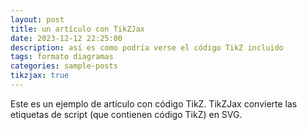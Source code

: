 ```yaml
---
layout: post
title: un artículo con TikZJax
date: 2023-12-12 22:25:00
description: así es como podría verse el código TikZ incluido
tags: formato diagramas
categories: sample-posts
tikzjax: true
---
```


Este es un ejemplo de artículo con código TikZ. TikZJax convierte las etiquetas de script (que contienen código TikZ) en SVG.

<script type="text/tikz">
\begin{tikzpicture}
    \draw[red,fill=black!60!red] (0,0) circle [radius=1.5];
    \draw[green,fill=black!60!green] (0,0) circle [x radius=1.5cm, y radius=10mm];
    \draw[blue,fill=black!60!blue] (0,0) circle [x radius=1cm, y radius=5mm, rotate=30];
\end{tikzpicture}
</script>

